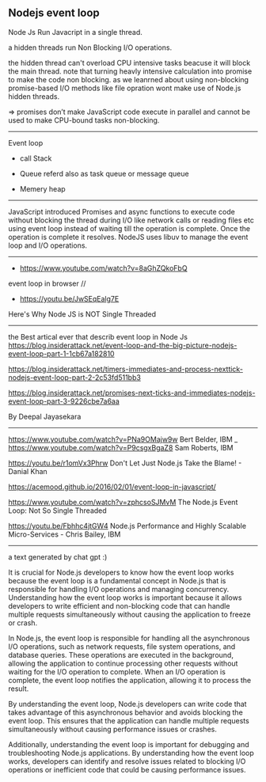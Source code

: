 ## Nodejs event loop

Node Js Run Javacript in a single thread.

a hidden threads run Non Blocking I/O operations.

the hidden thread can't overload CPU intensive tasks beacuse it will block the main thread.
note that turning heavly intensive calculation into promise to make the code non blocking. as we leanrned about using non-blocking promise-based I/O methods like file opration wont  make use of Node.js hidden threads.
 
=> promises don’t make JavaScript code execute in parallel and cannot be used to make CPU-bound tasks non-blocking.
_____________________________________________________________________________________

Event loop

* call Stack
* Queue referd also as task queue or message queue

* Memery heap
_____________________________________________________________________________________

JavaScript introduced Promises and async functions to execute code without blocking the thread during I/O like network calls or reading files etc using event loop instead of waiting till the operation is complete. Once the operation is complete it resolves. NodeJS uses libuv to manage the event loop and I/O operations.
_____________________________________________________________________________________

* https://www.youtube.com/watch?v=8aGhZQkoFbQ

event loop in browser // 

* https://youtu.be/JwSEqEalg7E

Here's Why Node JS is NOT Single Threaded
______________________________________________________________________________________

the Best artical ever that describ event loop in Node Js
https://blog.insiderattack.net/event-loop-and-the-big-picture-nodejs-event-loop-part-1-1cb67a182810

https://blog.insiderattack.net/timers-immediates-and-process-nexttick-nodejs-event-loop-part-2-2c53fd511bb3

https://blog.insiderattack.net/promises-next-ticks-and-immediates-nodejs-event-loop-part-3-9226cbe7a6aa

By Deepal Jayasekara
____________________________

https://www.youtube.com/watch?v=PNa9OMajw9w  Bert Belder, IBM
_
https://www.youtube.com/watch?v=P9csgxBgaZ8 Sam Roberts, IBM

https://youtu.be/r1omVx3Phrw Don't Let Just Node.js Take the Blame! - Danial Khan

https://acemood.github.io/2016/02/01/event-loop-in-javascript/

https://www.youtube.com/watch?v=zphcsoSJMvM The Node.js Event Loop: Not So Single Threaded

https://youtu.be/Fbhhc4jtGW4  Node.js Performance and Highly Scalable Micro-Services - Chris Bailey, IBM
______________________________________________________________________________________
a text generated by chat gpt :)

It is crucial for Node.js developers to know how the event loop works because the event loop is a fundamental concept in Node.js that is responsible for handling I/O operations and managing concurrency. Understanding how the event loop works is important because it allows developers to write efficient and non-blocking code that can handle multiple requests simultaneously without causing the application to freeze or crash.

In Node.js, the event loop is responsible for handling all the asynchronous I/O operations, such as network requests, file system operations, and database queries. These operations are executed in the background, allowing the application to continue processing other requests without waiting for the I/O operation to complete. When an I/O operation is complete, the event loop notifies the application, allowing it to process the result.

By understanding the event loop, Node.js developers can write code that takes advantage of this asynchronous behavior and avoids blocking the event loop. This ensures that the application can handle multiple requests simultaneously without causing performance issues or crashes.

Additionally, understanding the event loop is important for debugging and troubleshooting Node.js applications. By understanding how the event loop works, developers can identify and resolve issues related to blocking I/O operations or inefficient code that could be causing performance issues.
